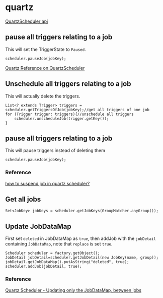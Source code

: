 # quartz

[QuartzScheduler api](http://www.quartz-scheduler.org/api/2.2.1/org/quartz/core/QuartzScheduler.html)

## pause all triggers relating to a job

This will set the TriggerState to `Paused`.

```
scheduler.pauseJob(jobKey);
```

[Quartz Reference on QuartzScheduler](http://www.quartz-scheduler.org/api/2.2.1/org/quartz/core/QuartzScheduler.html)

## Unschedule all triggers relating to a job

This will actually delete the triggers.

```
List<? extends Trigger> triggers = scheduler.getTriggersOfJob(jobKey);//get all triggers of one job
for (Trigger trigger: triggers){//unschedule all triggers
    scheduler.unscheduleJob(trigger.getKey());
}
```

## pause all triggers relating to a job

This will pause triggers instead of deleting them

```
scheduler.pauseJob(jobKey);
```

### Reference

[how to suspend job in quartz scheduler?](https://stackoverflow.com/questions/7751973/how-to-suspend-job-in-quartz-scheduler)

## Get all jobs

```
Set<JobKey> jobKeys = scheduler.getJobKeys(GroupMatcher.anyGroup());
```

## Update JobDataMap

First set `deleted` in JobDataMap as `true`, then addJob with the `jobDetail` containing `JobDataMap`, note that `replace` is set `true`.

```
Scheduler scheduler = factory.getObject();
JobDetail jobDetail=scheduler.getJobDetail(new JobKey(name, group));
jobDetail.getJobDataMap().putAsString("deleted", true);
scheduler.addJob(jobDetail, true);
```

### Reference

[Quartz Scheduler - Updating only the JobDataMap, between jobs](https://stackoverflow.com/questions/15951731/quartz-scheduler-updating-only-the-jobdatamap-between-jobs)